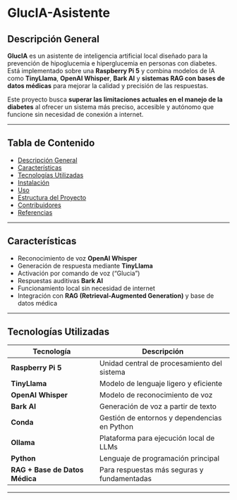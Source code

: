 # GlucIA-Asistente

## Descripción General

**GlucIA** es un asistente de inteligencia artificial local diseñado para la prevención de hipoglucemia e hiperglucemia en personas con diabetes. Está implementado sobre una **Raspberry Pi 5** y combina modelos de IA como **TinyLlama**, **OpenAI Whisper**, **Bark AI** y **sistemas RAG con bases de datos médicas** para mejorar la calidad y precisión de las respuestas.

Este proyecto busca **superar las limitaciones actuales en el manejo de la diabetes** al ofrecer un sistema más preciso, accesible y autónomo que funcione sin necesidad de conexión a internet.

---

## Tabla de Contenido

- [Descripción General](#descripción-general)
- [Características](#características)
- [Tecnologías Utilizadas](#tecnologías-utilizadas)
- [Instalación](#instalación)
- [Uso](#uso)
- [Estructura del Proyecto](#estructura-del-proyecto)
- [Contribuidores](#contribuidores)
- [Referencias](#referencias)

---

## Características

- Reconocimiento de voz **OpenAI Whisper**
- Generación de respuesta mediante **TinyLlama**
- Activación por comando de voz (“Glucia”)
- Respuestas auditivas **Bark AI**
- Funcionamiento local sin necesidad de internet
- Integración con **RAG (Retrieval-Augmented Generation)** y base de datos médica

---

## Tecnologías Utilizadas

| Tecnología | Descripción |
|------------|-------------|
| **Raspberry Pi 5** | Unidad central de procesamiento del sistema |
| **TinyLlama** | Modelo de lenguaje ligero y eficiente |
| **OpenAI Whisper** | Modelo de reconocimiento de voz |
| **Bark AI** | Generación de voz a partir de texto |
| **Conda** | Gestión de entornos y dependencias en Python |
| **Ollama** | Plataforma para ejecución local de LLMs |
| **Python** | Lenguaje de programación principal |
| **RAG + Base de Datos Médica** | Para respuestas más seguras y fundamentadas |

---
